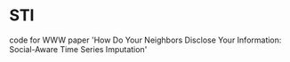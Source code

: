 # STI
code for WWW paper 'How Do Your Neighbors Disclose Your Information: Social-Aware Time Series Imputation'

